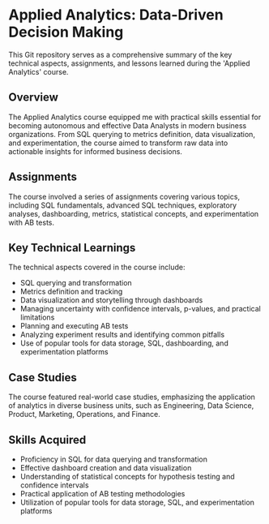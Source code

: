 # Applied Analytics: Data-Driven Decision Making
This Git repository serves as a comprehensive summary of the key technical aspects, assignments, and lessons learned during the 'Applied Analytics' course.

## Overview
The Applied Analytics course equipped me with practical skills essential for becoming autonomous and effective Data Analysts in modern business organizations. From SQL querying to metrics definition, data visualization, and experimentation, the course aimed to transform raw data into actionable insights for informed business decisions.

## Assignments
The course involved a series of assignments covering various topics, including SQL fundamentals, advanced SQL techniques, exploratory analyses, dashboarding, metrics, statistical concepts, and experimentation with AB tests.

## Key Technical Learnings
The technical aspects covered in the course include:
- SQL querying and transformation
- Metrics definition and tracking
- Data visualization and storytelling through dashboards
- Managing uncertainty with confidence intervals, p-values, and practical limitations
- Planning and executing AB tests
- Analyzing experiment results and identifying common pitfalls
- Use of popular tools for data storage, SQL, dashboarding, and experimentation platforms

## Case Studies
The course featured real-world case studies, emphasizing the application of analytics in diverse business units, such as Engineering, Data Science, Product, Marketing, Operations, and Finance.

## Skills Acquired
- Proficiency in SQL for data querying and transformation
- Effective dashboard creation and data visualization
- Understanding of statistical concepts for hypothesis testing and confidence intervals
- Practical application of AB testing methodologies
- Utilization of popular tools for data storage, SQL, and experimentation platforms
